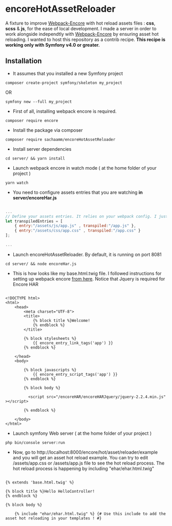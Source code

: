 # encoreHotAssetReloader
A fixture to improve [Webpack-Encore](https://github.com/symfony/webpack-encore) with hot reload assets files : **css**, **scss** &amp; **js**, for the ease of local development. I made a server in order to work alongside independtly with [Webpack-Encore](https://github.com/symfony/webpack-encore) by ensuring asset hot reloading. I wanted to host this repository as a contrib recipe. **This recipe is working only with Symfony v4.0 or greater.**

## Installation ##
* It assumes that you installed a new Symfony project  
```shell
composer create-project symfony/skeleton my_project 
```
OR
```shell
symfony new --full my_project 
```

* First of all, installing webpack encore is required. 
```shell
composer require encore
```
* Install the package via composer
```shell
composer require sachaamm/encoreHotAssetReloader
```
* Install server dependencies
```shell
cd server/ && yarn install 
```
* Launch webpack encore in watch mode ( at the home folder of your project )
```shell
yarn watch
```
* You need to configure assets entries that you are watching **in server/encoreHar.js**
```javascript

...
// Define your assets entries. It relies on your webpack config. I just left the default app.js & app.css files for simplification purposes
let transpiledEntries = [ 
    { entry:"/assets/js/app.js" , transpiled:"/app.js" },
    { entry:"/assets/css/app.css" , transpiled:"/app.css" }
];

...


```

* Launch encoreHotAssetReloader. By default, it is running on port 8081
```shell
cd server/ && node encoreHar.js 
```
* This is how looks like my base.html.twig file. I followed instructions for setting up webpack encore [from here](https://symfony.com/doc/current/frontend/encore/simple-example.html). Notice that Jquery is required for Encore HAR

```twig

<!DOCTYPE html>
<html>
    <head>
        <meta charset="UTF-8">
        <title>
            {% block title %}Welcome!
            {% endblock %}
        </title>

        {% block stylesheets %}
            {{ encore_entry_link_tags('app') }}
        {% endblock %}

    </head>
    <body>

        {% block javascripts %}
            {{ encore_entry_script_tags('app') }}
        {% endblock %}

        {% block body %}

          <script src="/encoreHAR/encoreHARJquery/jquery-2.2.4.min.js"  ></script>
          
        {% endblock %}

    </body>
</html>

```

* Launch symfony Web server ( at the home folder of your project )
```shell
php bin/console server:run
```

* Now, go to http://localhost:8000/encore/hot/asset/reloader/example and you will get an asset hot reload example.
You can try to edit /assets/app.css or /assets/app.js file to see the hot reload process.
The hot reload process is happening by including "ehar/ehar.html.twig"

```twig

{% extends 'base.html.twig' %}

{% block title %}Hello HelloController!
{% endblock %}

{% block body %}

    {% include "ehar/ehar.html.twig" %} {# Use this include to add the asset hot reloading in your templates ! #}
    
```



